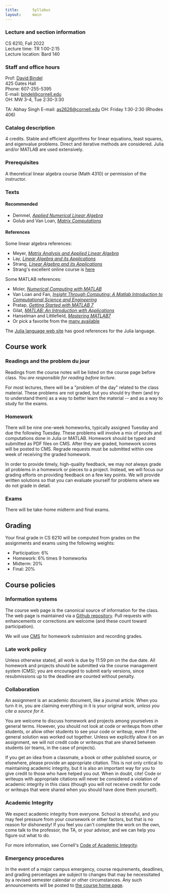 ```yaml
---
title:      Syllabus
layout:     main
---
```


### Lecture and section information

CS 6210, Fall 2022  
Lecture time: TR 1:00-2:15  
Lecture location: Bard 140

### Staff and office hours

Prof: [David Bindel](http://www.cs.cornell.edu/~bindel)  
425 Gates Hall  
Phone: 607-255-5395  
E-mail: <bindel@cornell.edu>  
OH: MW 3-4, Tue 2:30-3:30

TA: Abhay Singh
E-mail: <as2626@cornell.edu>
OH: Friday 1:30-2:30 (Rhodes 406)

### Catalog description

4 credits.  Stable and efficient algorithms for linear equations, least
squares, and eigenvalue problems. Direct and iterative methods are
considered. Julia and/or MATLAB are used extensively.

### Prerequisites

A theoretical linear algebra course (Math 4310) or permission
of the instructor.

### Texts

#### Recommended

- Demmel, [_Applied Numerical Linear Algebra_][demmel]
- Golub and Van Loan, [_Matrix Computations_][gvl]

#### References

Some linear algebra references:

- Meyer, [_Matrix Analysis and Applied Linear Algebra_][meyer]
- Lay, [_Linear Algebra and its Applications_][lay]
- Strang, [_Linear Algebra and its Applications_][strang]
- Strang's excellent online course is [here][strangocw]

Some MATLAB references:

- Moler, [_Numerical Computing with MATLAB_][ncm]
- Van Loan and Fan,
  [_Insight Through Computing: A Matlab Introduction to Computational Science and Engineering_][itc]
- Pratap, [_Getting Started with MATLAB 7_][pratap]
- Gilat, [_MATLAB: An Introduction with Applications_][gilat]
- Hanselman and Littlefield, [_Mastering MATLAB7_][hanselman]
- Or pick a favorite from the [many available][mathworks-books]

The [Julia language web site](https://julialang.org/) has good references 
for the Julia language.

[demmel]: https://www.amazon.com/Applied-Numerical-Linear-Algebra-Demmel/dp/0898713897/
[gvl]: https://www.amazon.com/Computations-Hopkins-Studies-Mathematical-Sciences/dp/B00BD2DVIC/
[meyer]: http://www.amazon.com/gp/product/0898714540/qid=1137779618/sr=2-1/ref=pd_bbs_b_2_1/002-5247186-8320001
[lay]: http://www.amazon.com/Linear-Algebra-Its-Applications-Edition/dp/0321385179
[strang]: http://www.amazon.com/gp/product/0155510053/qid=1137779745/sr=2-1/ref=pd_bbs_b_2_1/002-5247186-8320001
[strangocw]: http://ocw.mit.edu/courses/mathematics/18-06sc-linear-algebra-fall-2011/

[ncm]: http://www.mathworks.com/moler/index_ncm.html
[itc]: http://www.ec-securehost.com/SIAM/OT117.html
[pratap]: http://www.amazon.com/gp/product/0195179374/qid=1137779327/sr=8-1/ref=pd_bbs_1/002-5247186-8320001
[gilat]: http://www.amazon.com/MATLAB-Introduction-Applications-Amos-Gilat/dp/0470108770/
[hanselman]: http://www.amazon.com/Mastering-MATLAB-Duane-C-Hanselman/dp/0131430181/
[mathworks-books]: http://www.mathworks.com/support/books/index_by_categorytitle.html?category=17

## Course work

### Readings and the problem du jour

Readings from the course notes will be listed on the course
page before class.  *You are responsible for reading before lecture*.

For most lectures, there will be a "problem of the day" related to
the class material.  These problems are not graded, but you should
try them (and try to understand them) as a way to better learn the
material -- and as a way to study for the exams.

### Homework

There will be nine one-week homeworks, typically assigned Tuesday and due the
following Tuesday.  These problems will involve a mix of proofs and computations
done in Julia or MATLAB.  Homework should be typed and submitted as PDF files
on CMS.  After they are graded, homework scores will be posted to CMS.  Regrade
requests must be submitted within one week of receiving the graded homework.

In order to provide timely, high-quality feedback, we may *not* always
grade all problems in a homework or pieces to a project.  Instead, we
will focus our grading efforts on providing feedback on a few key
points.  We will provide written solutions so that you can evaluate
yourself for problems where we do not grade in detail.

### Exams

There will be take-home midterm and final exams.

## Grading

Your final grade in CS 6210 will be computed from grades on the
assignments and exams using the following weights:

 - Participation: 6%
 - Homework: 6% times 9 homeworks
 - Midterm: 20%
 - Final: 20%

## Course policies

### Information systems

The course web page is the canonical source of information for the class.
The web page is maintained via a
[Github repository](https://www.github.com/dbindel/cs6210-f22/).
Pull requests with enhancements or corrections are welcome
(and these count toward participation).

We will use [CMS](http://cmsx.cs.cornell.edu) for homework submission and
recording grades.

### Late work policy

Unless otherwise stated, all work is due by 11:59 pm on the due date.
All homework and projects should be submitted via the course
management system (CMS); you are encouraged to submit early versions,
since resubmissions up to the deadline are counted without penalty.

### Collaboration

An assignment is an academic document, like a journal article.
When you turn it in, you are claiming everything in it is your
original work, *unless you cite a source for it*.

You are welcome to discuss homework and projects among yourselves in
general terms.  However, you should not look at code or writeups from
other students, or allow other students to see your code or writeup,
even if the general solution was worked out together.  Unless we
explicitly allow it on an assignment, we will not credit code or
writeups that are shared between students (or teams, in the case of
projects).

If you get an idea from a classmate, a book or other published
source, or elsewhere, please provide an appropriate citation.  This
is not only critical to maintaining academic integrity, but it is
also an important way for you to give credit to those who have
helped you out.  When in doubt, cite!  Code or writeups with
appropriate citations will never be considered a violation of
academic integrity in this class (though you will not receive credit
for code or writeups that were shared when you should have done them
yourself).

### Academic Integrity

We expect academic integrity from everyone.  School is stressful,
and you may feel pressure from your coursework or other factors,
but that is no reason for dishonesty!  If you feel you can't complete
the work on the own, come talk to the professor, the TA, or your advisor,
and we can help you figure out what to do.

For more information, see Cornell's
[Code of Academic Integrity](http://cuinfo.cornell.edu/Academic/AIC.html).

### Emergency procedures

In the event of a major campus emergency, course requirements,
deadlines, and grading percentages are subject to changes that may
be necessitated by a revised semester calendar or other
circumstances.  Any such announcements will be posted to [the course
home page](index.html).
